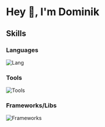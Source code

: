 # Hey 👋, I'm Dominik

Skills
--
### Languages 

![Lang](https://skillicons.dev/icons?i=javascript,typescript,haskell )
### Tools

![Tools](https://skillicons.dev/icons?i=git,github,neovim,nodejs,jest,css,sass )

### Frameworks/Libs

![Frameworks](https://skillicons.dev/icons?i=react,nextjs)
